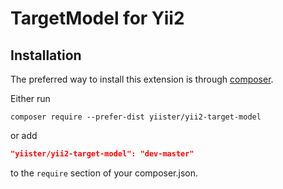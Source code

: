 # TargetModel for Yii2

## Installation

The preferred way to install this extension is through [composer](http://getcomposer.org/download/).

Either run

```
composer require --prefer-dist yiister/yii2-target-model
```

or add

```json
"yiister/yii2-target-model": "dev-master"
```

to the `require` section of your composer.json.